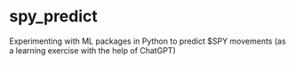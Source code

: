 # spy_predict
Experimenting with ML packages in Python to predict $SPY movements (as a learning exercise with the help of ChatGPT)
